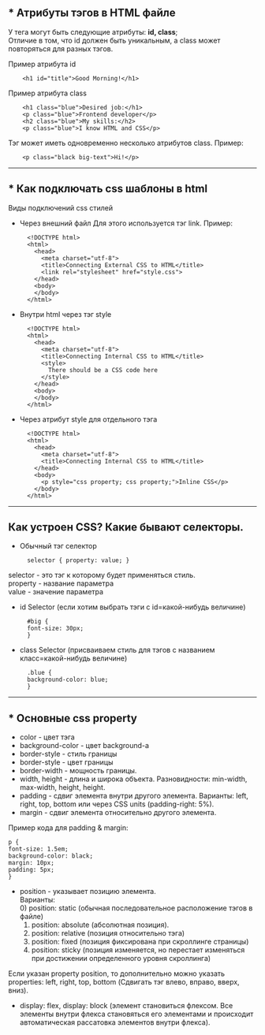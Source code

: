 
<h2>* Атрибуты тэгов в HTML файле</h2>
У тега могут быть следующие атрибуты: <b>id, class</b>; <br>
Отличие в том, что id должен быть уникальным, а class может повторяться для разных тэгов. <br>

Пример атрибута id

        <h1 id="title">Good Morning!</h1>

Пример атрибута class 

        <h1 class="blue">Desired job:</h1>
        <p class="blue">Frontend developer</p>
        <h2 class="blue">My skills:</h2>
        <p class="blue">I know HTML and CSS</p>

Тэг может иметь одновременно несколько атрибутов class. Пример:

        <p class="black big-text">Hi!</p>

---
<h2>* Как подключать css шаблоны в html</h2>

Виды подключений css стилей

* Через внешний файл
Для этого используется тэг link. Пример:

        <!DOCTYPE html>
        <html>
          <head>
            <meta charset="utf-8">
            <title>Connecting External CSS to HTML</title>
            <link rel="stylesheet" href="style.css">
          </head>
          <body>
          </body>
        </html>

* Внутри html через тэг style

        <!DOCTYPE html>
        <html>
          <head>
            <meta charset="utf-8">
            <title>Connecting Internal CSS to HTML</title>
            <style>
              There should be a CSS code here
            </style>
          </head>
          <body>
          </body>
        </html>

* Через атрибут style для отдельного тэга

        <!DOCTYPE html>
        <html>
          <head>
            <meta charset="utf-8">
            <title>Connecting Internal CSS to HTML</title>
          </head>
          <body>
            <p style="css property; css property;">Inline CSS</p>
          </body>
        </html>

---
<h2>Как устроен CSS? Какие бывают селекторы. </h2>

* Обычный тэг селектор 

        selector { property: value; }
selector - это тэг к которому будет применяться стиль. <br>
property - название параметра <br>
value - значение параметра <br>

* id Selector (если хотим выбрать тэги с id=какой-нибудь величине)
      
  
        #big {
        font-size: 30px;
        }


* class Selector (присваиваем стиль для тэгов с названием класс=какой-нибудь величине)

        .blue {
        background-color: blue;
        }


---
<h2>* Основные css property </h2>

* color - цвет тэга
* background-color - цвет background-а
* border-style - стиль границы
* border-style - цвет границы
* border-width - мощность границы. 
* width, height - длина и широка объекта. Разновидности: min-width, max-width, height, height. 
* padding - сдвиг элемента внутри другого элемента. Варианты: left, right, top, bottom или через CSS units (padding-right: 5%). 
* margin - сдвиг элемента относительно другого элемента. 

Пример кода для padding & margin:

    p {
    font-size: 1.5em;
    background-color: black;
    margin: 10px;
    padding: 5px;
    }

* position - указывает позицию элемента. <br>
Варианты: <br>
  0) position: static (обычная последовательное расположение тэгов в файле)
  1) position: absolute (абсолютная позиция). 
  2) position: relative (позиция относительно тэга)
  3) position: fixed (позиция фиксирована при скроллинге страницы)
  4) position: sticky (позиция изменяется, но перестает изменяться при достижении определенного уровня скроллинга)

Если указан property position, то дополнительно можно указать properties: left, right, top, bottom (Сдвигать тэг влево, вправо, вверх, вниз). 


* display: flex, display: block (элемент становиться флексом. Все элементы внутри флекса становяться его элементами и происходит автоматическая рассатовка элементов внутри флекса). 








